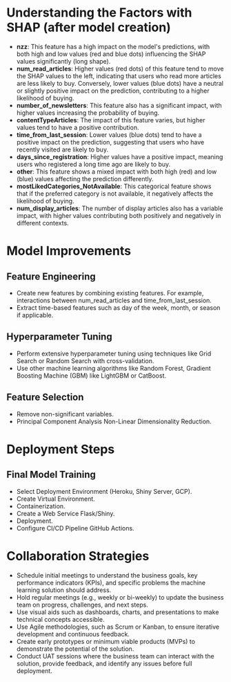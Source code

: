# Understanding the Factors with SHAP (after model creation)

- **nzz**: This feature has a high impact on the model's predictions, with both high and low values (red and blue dots) influencing the SHAP values significantly (long shape).
- **num_read_articles**: Higher values (red dots) of this feature tend to move the SHAP values to the left, indicating that users who read more articles are less likely to buy. Conversely, lower values (blue dots) have a neutral or slightly positive impact on the prediction, contributing to a higher likelihood of buying.
- **number_of_newsletters**: This feature also has a significant impact, with higher values increasing the probability of buying.
- **contentTypeArticles**: The impact of this feature varies, but higher values tend to have a positive contribution.
- **time_from_last_session**: Lower values (blue dots) tend to have a positive impact on the prediction, suggesting that users who have recently visited are likely to buy.
- **days_since_registration**: Higher values have a positive impact, meaning users who registered a long time ago are likely to buy.
- **other**: This feature shows a mixed impact with both high (red) and low (blue) values affecting the prediction differently.
- **mostLikedCategories_NotAvailable**: This categorical feature shows that if the preferred category is not available, it negatively affects the likelihood of buying.
- **num_display_articles**: The number of display articles also has a variable impact, with higher values contributing both positively and negatively in different contexts.

# Model Improvements

## Feature Engineering

- Create new features by combining existing features. For example, interactions between num_read_articles and time_from_last_session.
- Extract time-based features such as day of the week, month, or season if applicable.

## Hyperparameter Tuning

- Perform extensive hyperparameter tuning using techniques like Grid Search or Random Search with cross-validation.
- Use other machine learning algorithms like Random Forest, Gradient Boosting Machine (GBM) like LightGBM or CatBoost.

## Feature Selection

- Remove non-significant variables.
- Principal Component Analysis Non-Linear Dimensionality Reduction.

# Deployment Steps

## Final Model Training

- Select Deployment Environment (Heroku, Shiny Server, GCP).
- Create Virtual Environment.
- Containerization.
- Create a Web Service Flask/Shiny.
- Deployment.
- Configure CI/CD Pipeline GitHub Actions.

# Collaboration Strategies

- Schedule initial meetings to understand the business goals, key performance indicators (KPIs), and specific problems the machine learning solution should address.
- Hold regular meetings (e.g., weekly or bi-weekly) to update the business team on progress, challenges, and next steps.
- Use visual aids such as dashboards, charts, and presentations to make technical concepts accessible.
- Use Agile methodologies, such as Scrum or Kanban, to ensure iterative development and continuous feedback.
- Create early prototypes or minimum viable products (MVPs) to demonstrate the potential of the solution.
- Conduct UAT sessions where the business team can interact with the solution, provide feedback, and identify any issues before full deployment.
